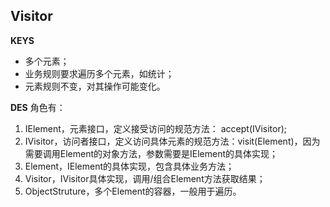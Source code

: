 ## Visitor
**KEYS**
- 多个元素；
- 业务规则要求遍历多个元素，如统计；
- 元素规则不变，对其操作可能变化。

**DES**
角色有：
1. IElement，元素接口，定义接受访问的规范方法： accept(IVisitor);
2. IVisitor，访问者接口，定义访问具体元素的规范方法：visit(Element)，因为需要调用Element的对象方法，参数需要是IElement的具体实现；
3. Element，IElement的具体实现，包含具体业务方法；
4. Visitor，IVisitor具体实现，调用/组合Element方法获取结果；
5. ObjectStruture，多个Element的容器，一般用于遍历。



